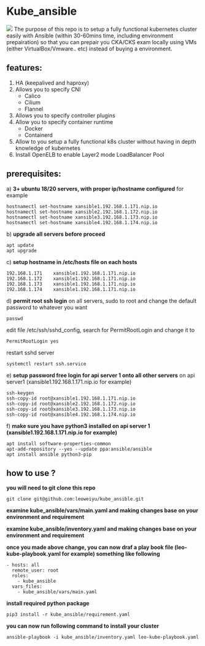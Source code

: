 # Kube_ansible
![](https://assets.website-files.com/610cc7a5a58576a806711235/61371028773d7e7f92976edc_60884e8987a12fc2eda2f50b_logo_cka_whitetext-2.png)
The purpose of this repo is to setup a fully functional kubernetes cluster easily with Ansible (within 30-60mins time, including environment prepairation)
so that you can prepair you CKA/CKS exam locally using VMs (either VirtualBox/Vmware.. etc) instead of buying a environment.


## features:
1. HA (keepalived and haproxy)
2. Allows you to specify CNI
   - Calico
   - Cilium
   - Flannel
3. Allows you to specify controller plugins
4. Allow you to specify container runtime
   - Docker
   - Containerd
5. Allow to you setup a fully functional k8s cluster without having in depth knowledge of kubernetes
6. Install OpenELB to enable Layer2 mode LoadBalancer Pool


## prerequisites:


a) **3+ ubuntu 18/20 servers, with proper ip/hostname configured**
for example
```
hostnamectl set-hostname xansible1.192.168.1.171.nip.io
hostnamectl set-hostname xansible2.192.168.1.172.nip.io
hostnamectl set-hostname xansible3.192.168.1.173.nip.io
hostnamectl set-hostname xansible4.192.168.1.174.nip.io
```

b) **upgrade all servers before proceed**
```
apt update
apt upgrade
```

c) **setup hostname in /etc/hosts file on each hosts**
```
192.168.1.171    xansible1.192.168.1.171.nip.io
192.168.1.172    xansible1.192.168.1.171.nip.io
192.168.1.173    xansible1.192.168.1.171.nip.io
192.168.1.174    xansible1.192.168.1.171.nip.io
```

d) **permit root ssh login**
on all servers, sudo to root and change the default password to whatever you want
```
passwd
```
edit file /etc/ssh/sshd_config, search for PermitRootLogin and change it to
```
PermitRootLogin yes
```
restart sshd server
```
systemctl restart ssh.service
```

e) **setup password free login for api server 1 onto all other servers**
on api server1 (xansible1.192.168.1.171.nip.io for example)
```
ssh-keygen
ssh-copy-id root@xansible1.192.168.1.171.nip.io
ssh-copy-id root@xansible2.192.168.1.172.nip.io
ssh-copy-id root@xansible3.192.168.1.173.nip.io
ssh-copy-id root@xansible4.192.168.1.174.nip.io
```

f) **make sure you have python3 installed on api server 1 (xansible1.192.168.1.171.nip.io for example)**
```
apt install software-properties-common
apt-add-repository --yes --update ppa:ansible/ansible
apt install ansible python3-pip
```



## how to use ?
**you will need to git clone this repo**

```
git clone git@github.com:leoweiyu/kube_ansible.git
```

**examine kube_ansible/vars/main.yaml and making changes base on your environment and requirement**

**examine kube_ansible/inventory.yaml and making changes base on your environment and requirement**

**once you made above change, you can now draf a play book file (leo-kube-playbook.yaml for example) something like following**
```
- hosts: all
  remote_user: root
  roles:
    - kube_ansible
  vars_files:
    - kube_ansible/vars/main.yaml
```

**install required python package**
```
pip3 install -r kube_ansible/requirement.yaml
```

**you can now run following command to install your cluster**
```
ansible-playbook -i kube_ansible/inventory.yaml leo-kube-playbook.yaml
```

